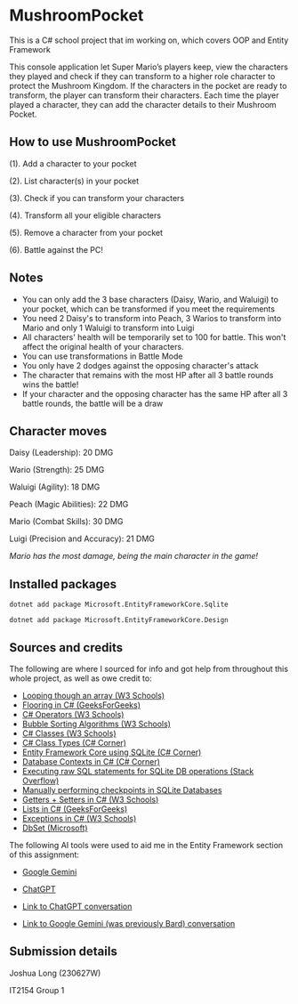 # MushroomPocket
This is a C# school project that im working on, which covers OOP and Entity Framework

This console application let Super Mario’s players keep, view the characters they played and check if they can transform to a higher role character to protect the Mushroom Kingdom. If the characters in the pocket are ready to transform, the player can transform their characters. Each time the player played a character, they can add the character details to their Mushroom Pocket.

## How to use MushroomPocket
(1). Add a character to your pocket

(2). List character(s) in your pocket

(3). Check if you can transform your characters

(4). Transform all your eligible characters

(5). Remove a character from your pocket

(6). Battle against the PC!

## Notes
- You can only add the 3 base characters (Daisy, Wario, and Waluigi) to your pocket, which can be transformed if you meet the requirements
- You need 2 Daisy's to transform into Peach, 3 Warios to transform into Mario and only 1 Waluigi to transform into Luigi
- All characters' health will be temporarily set to 100 for battle. This won't affect the original health of your characters.
- You can use transformations in Battle Mode
- You only have 2 dodges against the opposing character's attack
- The character that remains with the most HP after all 3 battle rounds wins the battle!
- If your character and the opposing character has the same HP after all 3 battle rounds, the battle will be a draw

## Character moves
Daisy (Leadership): 20 DMG

Wario (Strength): 25 DMG

Waluigi (Agility): 18 DMG

Peach (Magic Abilities): 22 DMG

Mario (Combat Skills): 30 DMG

Luigi (Precision and Accuracy): 21 DMG

*Mario has the most damage, being the main character in the game!*

## Installed packages
`dotnet add package Microsoft.EntityFrameworkCore.Sqlite`

`dotnet add package Microsoft.EntityFrameworkCore.Design`


## Sources and credits
The following are where I sourced for info and got help from throughout this whole project, as well as owe credit to:
- [Looping though an array (W3 Schools)](https://www.w3schools.com/cs/cs_arrays_loop.php)
- [Flooring in C# (GeeksForGeeks)](https://www.geeksforgeeks.org/c-sharp-math-floor-method/)
- [C# Operators (W3 Schools)](https://www.w3schools.com/cs/cs_operators.php)
- [Bubble Sorting Algorithms (W3 Schools)](https://www.w3schools.com/dsa/dsa_algo_bubblesort.php)
- [C# Classes (W3 Schools)](https://www.w3schools.com/cs/cs_classes.php)
- [C# Class Types (C# Corner)](https://www.c-sharpcorner.com/UploadFile/0c1bb2/types-of-classes-in-C-Sharp1/)
- [Entity Framework Core using SQLite (C# Corner)](https://www.c-sharpcorner.com/article/get-started-with-entity-framework-core-using-sqlite/)
- [Database Contexts in C# (C# Corner)](https://www.google.com/url?sa=t&source=web&rct=j&opi=89978449&url=https://www.c-sharpcorner.com/article/entity-framework-dbcontext/%23:~:text%3DAs%2520per%2520Microsoft%2520%25E2%2580%259CA%2520DbContext,between%2520Entity%2520Framework%2520and%2520Database.&ved=2ahUKEwi8oOjs0peGAxV5e2wGHfwyCAkQFnoECA4QAw&usg=AOvVaw2Ra8ic4MBwiJbUtWeAk2vi)
- [Executing raw SQL statements for SQLite DB operations (Stack Overflow)](https://stackoverflow.com/questions/64125596/how-to-use-context-database-executesqlinterpolated)
- [Manually performing checkpoints in SQLite Databases](https://stackoverflow.com/questions/64125596/how-to-use-context-database-executesqlinterpolated)
- [Getters + Setters in C# (W3 Schools)](https://www.w3schools.com/cs/cs_properties.php)
- [Lists in C# (GeeksForGeeks)](https://www.geeksforgeeks.org/c-sharp-list-class/)
- [Exceptions in C# (W3 Schools)](https://www.w3schools.com/cs/cs_exceptions.php)
- [DbSet (Microsoft)](https://www.google.com/url?sa=t&source=web&rct=j&opi=89978449&url=https://learn.microsoft.com/en-us/dotnet/api/system.data.entity.dbset-1%3Fview%3Dentity-framework-6.2.0%23:~:text%3DA%2520DbSet%2520represents%2520the%2520collection,a%2520DbContext%2520using%2520the%2520DbContext.&ved=2ahUKEwjnp4zyuoiGAxX-d2wGHWiZBbYQFnoECBMQAw&usg=AOvVaw0CYGl-mhiemJrwTPhoZZ8T)

The following AI tools were used to aid me in the Entity Framework section of this assignment:

- [Google Gemini](https://gemini.google.com/app)
- [ChatGPT](chatgpt.com)

- [Link to ChatGPT conversation](https://chat.openai.com/share/7b183fae-63ca-4dd4-9f1d-bbffa0732616)
- [Link to Google Gemini (was previously Bard) conversation](https://g.co/gemini/share/2c1bb1c6831a)


## Submission details

Joshua Long (230627W)

IT2154 Group 1
